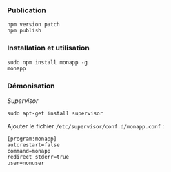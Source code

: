 

### Publication

```
npm version patch
npm publish
```


### Installation et utilisation


```
sudo npm install monapp -g
monapp
```


### Démonisation


*Supervisor*

```
sudo apt-get install supervisor
```

Ajouter le fichier `/etc/supervisor/conf.d/monapp.conf` :

```
[program:monapp]
autorestart=false
command=monapp
redirect_stderr=true
user=nonuser
```

